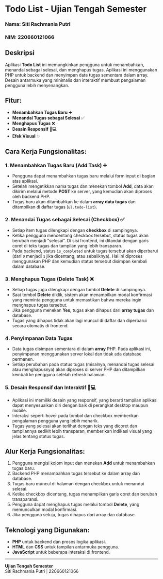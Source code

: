 # Todo List - Ujian Tengah Semester

### Nama: Siti Rachmania Putri  
### NIM: 220660121066

## Deskripsi
Aplikasi **Todo List** ini memungkinkan pengguna untuk menambahkan, menandai sebagai selesai, dan menghapus tugas. Aplikasi ini menggunakan PHP untuk backend dan menyimpan data tugas sementara dalam array. Desain antarmuka yang minimalis dan interaktif membuat pengalaman pengguna lebih menyenangkan.

## Fitur:
- **Menambahkan Tugas Baru** ➕
- **Menandai Tugas sebagai Selesai** ✅
- **Menghapus Tugas** ❌
- **Desain Responsif** 📱💻
- **Efek Visual** ✨

## Cara Kerja Fungsionalitas:

### 1. **Menambahkan Tugas Baru (Add Task) ➕**
   - Pengguna dapat menambahkan tugas baru melalui form input di bagian atas aplikasi.
   - Setelah mengetikkan nama tugas dan menekan tombol **Add**, data akan dikirim melalui metode **POST** ke server, yang kemudian akan diproses oleh backend PHP.
   - Tugas baru akan ditambahkan ke dalam **array data tugas** dan ditampilkan di daftar tugas (`ul.todo-list`).

### 2. **Menandai Tugas sebagai Selesai (Checkbox) ✅**
   - Setiap item tugas dilengkapi dengan **checkbox** di sampingnya.
   - Ketika pengguna mencentang checkbox tersebut, status tugas akan berubah menjadi "selesai". Di sisi frontend, ini ditandai dengan garis coret di teks tugas dan tampilan yang lebih transparan.
   - Pada backend, status `is_completed` untuk tugas tersebut akan diperbarui (dari `0` menjadi `1` jika dicentang, atau sebaliknya). Hal ini diproses menggunakan PHP dan kemudian status tersebut disimpan kembali dalam database.

### 3. **Menghapus Tugas (Delete Task) ❌**
   - Setiap tugas juga dilengkapi dengan tombol **Delete** di sampingnya.
   - Saat tombol **Delete** diklik, sistem akan menampilkan modal konfirmasi yang meminta pengguna untuk memastikan bahwa mereka ingin menghapus tugas tersebut.
   - Jika pengguna menekan **Yes**, tugas akan dihapus dari **array tugas** dan database.
   - Tugas yang dihapus tidak akan lagi muncul di daftar dan diperbarui secara otomatis di frontend.

### 4. **Penyimpanan Data Tugas**
   - Data tugas disimpan sementara di dalam **array** PHP. Pada aplikasi ini, penyimpanan menggunakan server lokal dan tidak ada database permanen. 
   - Setiap perubahan pada status tugas (misalnya, menandai tugas selesai atau menghapusnya) akan diproses di server PHP dan ditampilkan kembali ke pengguna setelah refresh halaman.
   
### 5. **Desain Responsif dan Interaktif** 📱💻
   - Aplikasi ini memiliki desain yang responsif, yang berarti tampilan aplikasi dapat menyesuaikan diri dengan baik di perangkat desktop maupun mobile.
   - Interaksi seperti hover pada tombol dan checkbox memberikan pengalaman pengguna yang lebih menarik.
   - Tugas yang selesai akan terlihat dengan teks yang dicoret dan tampilannya sedikit lebih transparan, memberikan indikasi visual yang jelas tentang status tugas.

## Alur Kerja Fungsionalitas:
1. Pengguna mengisi kolom input dan menekan **Add** untuk menambahkan tugas baru.
2. Backend PHP menambahkan tugas tersebut ke dalam array dan database.
3. Tugas baru muncul di halaman dengan checkbox untuk menandai selesai.
4. Ketika checkbox dicentang, tugas menampilkan garis coret dan berubah transparansi.
5. Pengguna dapat menghapus tugas melalui tombol **Delete**, yang memunculkan modal konfirmasi.
6. Jika pengguna setuju, tugas dihapus dari array dan database.

## Teknologi yang Digunakan:
- **PHP** untuk backend dan proses logika aplikasi.
- **HTML** dan **CSS** untuk tampilan antarmuka pengguna.
- **JavaScript** untuk beberapa interaksi di frontend.

---

**Ujian Tengah Semester**  
Siti Rachmania Putri | 220660121066
